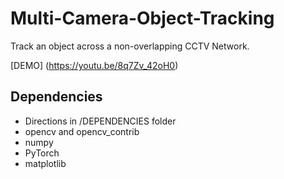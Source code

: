 # Multi-Camera-Object-Tracking
Track an object across a non-overlapping CCTV Network.

[DEMO] (https://youtu.be/8q7Zv_42oH0)

## Dependencies
+ Directions in /DEPENDENCIES folder
+ opencv and opencv_contrib
+ numpy
+ PyTorch
+ matplotlib

